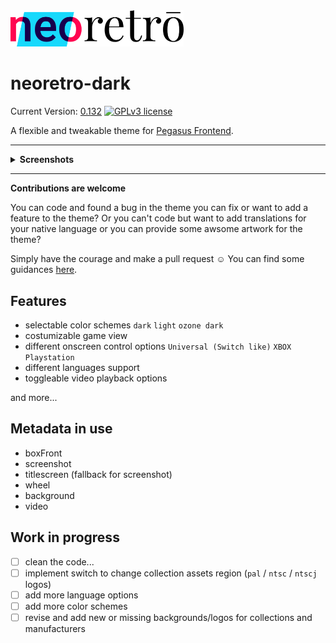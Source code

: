 <img src="assets/logo_neoretro.png" width="55%" title="neoretro logo" />

# neoretro-dark

Current Version: [0.132](CHANGELOG.md) [![GPLv3 license](https://img.shields.io/badge/license-GPLv3-blue.svg)](LICENSE)

A flexible and tweakable theme for [Pegasus Frontend](http://pegasus-frontend.org).

***

<details>
  <summary><b>Screenshots</b></summary>
  <img src="assets/screenshot/home_dark.png"  title="home"/>
  <img src="assets/screenshot/home_light.png" title="home"/>
  <img src="assets/screenshot/collection_dark.png" title="collections" />
  <img src="assets/screenshot/collection_light.png" title="collections" />
  <img src="assets/screenshot/games_dark.png" title="games" />
  <img src="assets/screenshot/games_light.png" title="games" />
  <img src="assets/screenshot/settings_dark.png" title="settings" />
  <img src="assets/screenshot/settings_light.png" title="settings" />
</details>

***

**Contributions are welcome**

You can code and found a bug in the theme you can fix or want to add a feature to the theme?
Or you can't code but want to add translations for your native language or you can provide some awsome artwork for the theme?

Simply have the courage and make a pull request :relaxed: 
You can find some guidances [here](HACKING.md).

## Features
- selectable color schemes
`dark` `light` `ozone dark`
- costumizable game view
- different onscreen control options
`Universal (Switch like)` `XBOX` `Playstation`
- different languages support
- toggleable video playback options

and more...
  
## Metadata in use
- boxFront
- screenshot
- titlescreen (fallback for screenshot)
- wheel
- background
- video

## Work in progress
- [ ] clean the code...
- [ ] implement switch to change collection assets region (`pal` / `ntsc` / `ntscj` logos)
- [ ] add more language options
- [ ] add more color schemes
- [ ] revise and add new or missing backgrounds/logos for collections and manufacturers 
